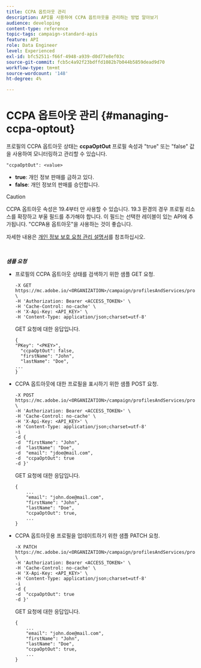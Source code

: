 ```yaml
---
title: CCPA 옵트아웃 관리
description: API를 사용하여 CCPA 옵트아웃을 관리하는 방법 알아보기
audience: developing
content-type: reference
topic-tags: campaign-standard-apis
feature: API
role: Data Engineer
level: Experienced
exl-id: bfc52511-f66f-4948-a939-d0d77e8ef03c
source-git-commit: fcb5c4a92f23bdffd1082b7b044b5859dead9d70
workflow-type: tm+mt
source-wordcount: '148'
ht-degree: 4%

---
```


# CCPA 옵트아웃 관리 {#managing-ccpa-optout}

프로필의 CCPA 옵트아웃 상태는 **ccpaOptOut** 프로필 속성과 &quot;true&quot; 또는 &quot;false&quot; 값을 사용하여 모니터링하고 관리할 수 있습니다.

`"ccpaOptOut": <value>`

* **true**: 개인 정보 판매를 금하고 있다.
* **false**: 개인 정보의 판매를 승인합니다.

>[!CAUTION]
>
>CCPA 옵트아웃 속성은 19.4부터 만 사용할 수 있습니다. 19.3 환경의 경우 프로필 리소스를 확장하고 부울 필드를 추가해야 합니다. 이 필드는 선택한 레이블이 있는 API에 추가됩니다. &quot;CCPA용 옵트아웃&quot;을 사용하는 것이 좋습니다.
>
>자세한 내용은 [개인 정보 보호 요청 관리 설명서](../../start/using/privacy-requests.md#sale-of-personal-information-ccpa)를 참조하십시오.

<br/>

***샘플 요청***

* 프로필의 CCPA 옵트아웃 상태를 검색하기 위한 샘플 GET 요청.

   ```
   -X GET https://mc.adobe.io/<ORGANIZATION>/campaign/profilesAndServices/profile/<PKEY> \
   -H 'Authorization: Bearer <ACCESS_TOKEN>' \
   -H 'Cache-Control: no-cache' \
   -H 'X-Api-Key: <API_KEY>' \
   -H 'Content-Type: application/json;charset=utf-8'
   ```

   GET 요청에 대한 응답입니다.

   ```
   {
   "PKey": "<PKEY>",
     "ccpaOptOut": false,
     "firstName": "John",
     "lastName": "Doe",
   ...
   }
   ```

* CCPA 옵트아웃에 대한 프로필을 표시하기 위한 샘플 POST 요청.

   ```
   -X POST https://mc.adobe.io/<ORGANIZATION>/campaign/profilesAndServices/profile/ \
   -H 'Authorization: Bearer <ACCESS_TOKEN>' \
   -H 'Cache-Control: no-cache' \
   -H 'X-Api-Key: <API_KEY>' \
   -H 'Content-Type: application/json;charset=utf-8'
   -i
   -d {
   -d  "firstName": "John",
   -d  "lastName": "Doe",
   -d  "email": "jdoe@mail.com",
   -d  "ccpaOptOut": true
   -d }'
   ```

   GET 요청에 대한 응답입니다.

   ```
   {
       ...
       "email": "john.doe@mail.com",
       "firstName": "John",
       "lastName": "Doe",
       "ccpaOptOut": true,
       ...
   }
   ```

* CCPA 옵트아웃용 프로필을 업데이트하기 위한 샘플 PATCH 요청.

   ```
   -X PATCH https://mc.adobe.io/<ORGANIZATION>/campaign/profilesAndServices/profile/<PKEY> \
   -H 'Authorization: Bearer <ACCESS_TOKEN>' \
   -H 'Cache-Control: no-cache' \
   -H 'X-Api-Key: <API_KEY>' \
   -H 'Content-Type: application/json;charset=utf-8'
   -i
   -d {
   -d  "ccpaOptOut": true
   -d }'
   ```

   GET 요청에 대한 응답입니다.

   ```
   {
       ...
       "email": "john.doe@mail.com",
       "firstName": "John",
       "lastName": "Doe",
       "ccpaOptOut": true,
       ...
   }
   ```
